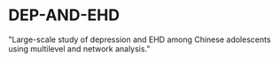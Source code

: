 # DEP-AND-EHD
"Large-scale study of depression and EHD among Chinese adolescents using multilevel and network analysis."
